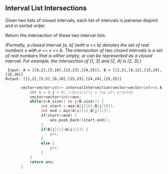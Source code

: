 ## Interval List Intersections

Given two lists of closed intervals, each list of intervals is pairwise disjoint and in sorted order.

Return the intersection of these two interval lists.

*(Formally, a closed interval [a, b] (with a <= b) denotes the set of real numbers x with a <= x <= b.  The intersection of two closed intervals is a set of real numbers that is either empty, or can be represented as a closed interval.  For example, the intersection of [1, 3] and [2, 4] is [2, 3].)*

``` Input: A = [[0,2],[5,10],[13,23],[24,25]], B = [[1,5],[8,12],[15,24],[25,26]]``` \
```Output: [[1,2],[5,5],[8,10],[15,23],[24,24],[25,25]]```

```c++
       vector<vector<int>> intervalIntersection(vector<vector<int>>& A, vector<vector<int>>& B) {
           int i = 0,j = 0; //Basically a two ptr problem
           vector<vector<int>>ans;
           while(i<A.size() && j<B.size()) {
                int start = max(A[i][0],B[j][0]);
                int end = min(A[i][1],B[j][1]);
                if(start<=end) {
                    ans.push_back({start,end});
                }
                if(B[j][1]>A[i][1]) {
                    i++;
                }
                else {
                    j++;
                }
           }
           return ans;
       }

```